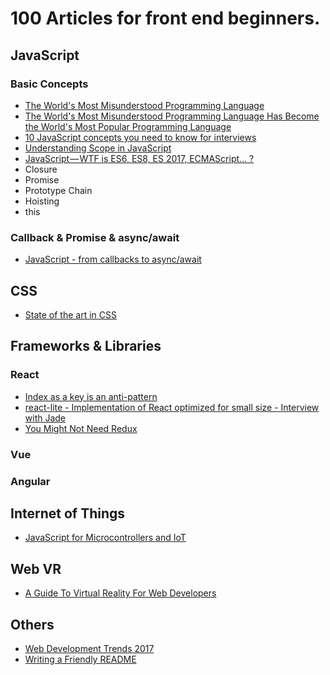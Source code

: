 # 100 Articles for front end beginners.

## JavaScript

### Basic Concepts
- [The World's Most Misunderstood Programming Language](http://crockford.com/javascript/javascript.html)
- [The World's Most Misunderstood Programming Language Has Become the World's Most Popular Programming Language](http://crockford.com/javascript/popular.html)
- [10 JavaScript concepts you need to know for interviews](https://dev.to/arnavaggarwal/10-javascript-concepts-you-need-to-know-for-interviews)
- [Understanding Scope in JavaScript](https://developer.telerik.com/topics/web-development/understanding-scope-in-javascript/)
- [JavaScript — WTF is ES6, ES8, ES 2017, ECMAScript… ?](https://codeburst.io/javascript-wtf-is-es6-es8-es-2017-ecmascript-dca859e4821c)
- Closure
- Promise
- Prototype Chain
- Hoisting
- this


### Callback & Promise & async/await

- [JavaScript - from callbacks to async/await](https://medium.com/@daspinola/javascript-from-callbacks-to-async-await-1cc090ddad99)

## CSS

- [State of the art in CSS](https://medium.com/@bloomca/state-of-the-art-in-css-54df6b211d07)

## Frameworks & Libraries

### React

- [Index as a key is an anti-pattern](https://medium.com/@robinpokorny/index-as-a-key-is-an-anti-pattern-e0349aece318)
- [react-lite - Implementation of React optimized for small size - Interview with Jade](https://survivejs.com/blog/react-lite-interview/)
- [You Might Not Need Redux](https://medium.com/@dan_abramov/you-might-not-need-redux-be46360cf367)

### Vue
### Angular

## Internet of Things

- [JavaScript for Microcontrollers and IoT](https://auth0.com/blog/javascript-for-microcontrollers-and-iot-part-1/)


## Web VR

- [A Guide To Virtual Reality For Web Developers](https://www.smashingmagazine.com/2017/09/guide-virtual-reality-web-developers/)

## Others

- [Web Development Trends 2017](https://dashbouquet.com/blog/web-development/web-development-trends-2017)
- [Writing a Friendly README](http://rowanmanning.com/posts/writing-a-friendly-readme/)